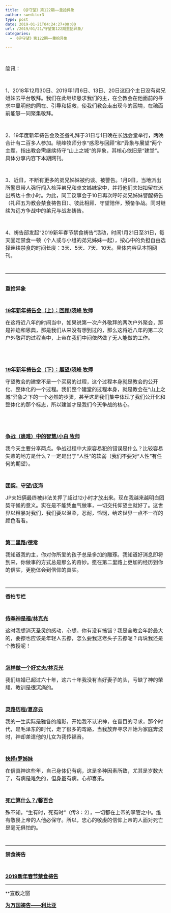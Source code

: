 ```yaml
---
title: 《＠守望》第122期——重拾异象
author: sweditor3
type: post
date: 2019-01-21T04:24:27+00:00
url: /2019/01/21/守望第122期重拾异象/
categories:
  - 《＠守望》第122期——重拾异象

---
```

&nbsp;

<span style="font-size: 12pt;">简讯：</span>

&nbsp;

<span style="font-size: 12pt;">1、2018年12月30日、2019年1月6日、13日、20日这四个主日没有弟兄姐妹去平台敬拜。我们在此继续恳求我们的主，在全教会在他面前的寻求中显明他的同在、引导和拯救，使我们教会走出现今的困境，在祂面前能够一同聚集敬拜。</span>

&nbsp;

<span style="font-size: 12pt;">2、19年度新年祷告会及圣餐礼拜于31日与1日晚在长远会堂举行，两晚合计有二百多人参加。晓峰牧师分享“感恩与回顾”和“异象与展望”两个主题，指出教会需继续持守“山上之城”的异象，其核心依旧是“建堂”。具体分享内容下本期网刊。</span>

&nbsp;

<span style="font-size: 12pt;">3、近日，不断有更多的弟兄姊妹被约谈、被警告。1月9日，当地派出所警员带人强行闯入检萍弟兄和卓文姊妹家中，并将他们夫妇扣留在派出所达十余小时。为此，同工议事会于10日再次呼吁弟兄姊妹警醒祷告（礼拜五为教会禁食祷告日）、彼此相顾、守望陪伴，预备争战。同时继续为远方争战中的弟兄与战友祷告。</span>

&nbsp;

<span style="font-size: 12pt;">4、祷告部发起“2019新年春节禁食祷告”活动，时间1月21日至31日，每天固定禁食一顿（个人或与小组的弟兄姊妹一起），按心中的负担自由选择连续禁食的时间长度：3天、5天、7天、10天。具体内容见本期网刊。</span>

&nbsp;

* * *

<span style="font-size: 12pt;"><br /> <strong>重拾异象</strong></span>

&nbsp;

[**<span style="font-size: 12pt;">19年新年祷告会（上）：回顾/晓峰 牧师</span>**][1]

<span style="font-size: 12pt;">在这将近八年的时间当中，如果说第一次户外敬拜的两次户外聚会，那是神迹和恩典，那是我们从来没有想到过的，那么这将近八年的第二次户外敬拜的过程当中，上帝在我们中间依然做了无人能做的工作。</span>

&nbsp;

&nbsp;

[**<span style="font-size: 12pt;">19年新年祷告会（下）：展望/晓峰 牧师</span>**][2]

<span style="font-size: 12pt;">守望教会的建堂不是一个买房的过程，这个过程本身就是教会的公开化、整体化的一个过程。我们整个建堂的过程本身，就是教会在“山上之城”异象之下的一个必然的步骤，甚至这是我们集中体现了我们公开化和整体化的那个标志，所以建堂才是我们今天争战的核心。</span>

&nbsp;

&nbsp;

[**<span style="font-size: 12pt;">争战（患难）中的智慧/小白 牧师</span>**][3]

<span style="font-size: 12pt;">我今天主要分享两点。争战过程中大家容易犯的错误是什么？比较容易失败的地方是什么？一定是出于“人性”的软弱（我们不要对“人性”有任何的期望）。</span>

&nbsp;

[**<span style="font-size: 12pt;">团契，守望/庞海</span>**][4]

<span style="font-size: 12pt;">JP夫妇俩最终被非法关押了超过12小时才放出来。现在我越来越明白团契守候的意义。实在是不能凭血气做事，一切交托仰望主就好了。这世界以粗暴对我们，我们要以温柔，忍耐，怜悯，给这世界一点不一样的颜色看看。</span>

&nbsp;

[**<span style="font-size: 12pt;">第二里路/德常</span>**][5]

<span style="font-size: 12pt;">我知道我的主，你对你所爱的孩子总是多加的雕琢。我知道好消息即将到来，你做事的方式总是那么的奇妙。愿在第二里路上更加的经历到你的信实，更能体会到信仰的真实。</span>

&nbsp;

* * *

**<span style="font-size: 12pt;">香柏专栏</span>**

&nbsp;

[**<span style="font-size: 12pt;">侍奉神是福/林克光</span>**][6]

<span style="font-size: 12pt;">这时我想消灭圣灵的感动，心想，你有没有搞错？我是全教会年龄最大的，要擦也应该是年轻人去擦，怎么要我这老头子去擦呢？再说我还是个教授呢！</span>

&nbsp;

[**<span style="font-size: 12pt;">怎样做一个好丈夫/林克光</span>**][7]

<span style="font-size: 12pt;">我们结婚已超过六十年，这六十年我没有当好妻子的头，亏缺了神的荣耀，教训是很沉痛的。</span>

&nbsp;

[**<span style="font-size: 12pt;">灵路历程/夏彦云</span>**][8]

<span style="font-size: 12pt;">我的一生实际是雅各的缩影，开始我不认识神，在盲目的寻求，那个时代，是毛泽东的时代，走了很多的弯路，当我放弃寻求开始为家庭奔波时，神却差遣他的儿女为我传福音。</span>

&nbsp;

[**<span style="font-size: 12pt;">抉择/罗姊妹</span>**][9]

<span style="font-size: 12pt;">在信真神这些年，自己身体仍有病，这是多种因素所致，尤其是岁数大了，有病是难免的，但身虽有病，心却喜乐。</span>

&nbsp;

**[<span style="font-size: 12pt;">死亡算什么？/馨百合</span>][10]**

<span style="font-size: 12pt;">殊不知，“生有时，死有时”（传3：2），一切都在上帝的掌管之中。维有敬畏上帝的人他必保守。所以，忠心的敬虔的信仰上帝的人面对死亡是毫无俱怕的。</span>

&nbsp;

* * *

**<span style="font-size: 12pt;">禁食祷告</span>**

&nbsp;

[**<span style="font-size: 12pt;">2019新年春节禁食祷告</span>**][11]

* * *

**<span style="font-size: 12pt;">宣教之窗</p> 

<p>
  </span></strong>
</p>

<p>
  <a href="/2019/01/21/为万国祷告利比亚/"><strong><span style="font-size: 12pt;">为万国祷告——利比亚</span></strong></a>
</p>

<p>
  &nbsp;
</p>

 [1]: /2019/01/21/19年新年祷告会上回顾/
 [2]: /2019/01/21/19年新年祷告会下展望/
 [3]: /2019/01/21/争战患难中的智慧/
 [4]: /2019/01/21/团契守望/
 [5]: /2019/01/21/第二里路/
 [6]: /2019/01/21/侍奉神是福/
 [7]: /2019/01/21/怎样做一个好丈夫/
 [8]: /2019/01/21/灵路历程/
 [9]: /2019/01/21/抉择/
 [10]: /2019/01/21/死亡算什么/
 [11]: /2019/01/19/2019新年春节禁食祷告安排/#